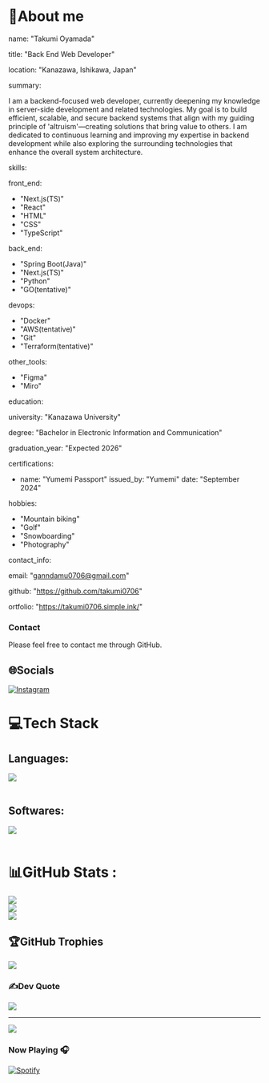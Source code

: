 # 💫About me

name: "Takumi Oyamada"

title: "Back End Web Developer"

location: "Kanazawa, Ishikawa, Japan"

summary:

  I am a backend-focused web developer, currently deepening my knowledge in server-side development and related technologies.
  My goal is to build efficient, scalable, and secure backend systems that align with my guiding principle of 'altruism'—creating solutions that bring value to others.
  I am dedicated to continuous learning and improving my expertise in backend development while also exploring the surrounding technologies that enhance the overall system architecture.

skills:

  front_end:
  - "Next.js(TS)"
  - "React"
  - "HTML"
  - "CSS"
  - "TypeScript"

  back_end:
  - "Spring Boot(Java)"
  - "Next.js(TS)"
  - "Python"
  - "GO(tentative)"

  devops:
  - "Docker"
  - "AWS(tentative)"
  - "Git"
  - "Terraform(tentative)"

  other_tools:
  - "Figma"
  - "Miro"

education:

  university: "Kanazawa University"

  degree: "Bachelor in Electronic Information and Communication"
  
  graduation_year: "Expected 2026"

certifications:

  - name: "Yumemi Passport"
    issued_by: "Yumemi"
    date: "September 2024"

hobbies:

- "Mountain biking"
- "Golf"
- "Snowboarding"
- "Photography"

contact_info:

  email: "ganndamu0706@gmail.com"
  
  github: "https://github.com/takumi0706"
  
  ortfolio: "https://takumi0706.simple.ink/"

### Contact

Please feel free to contact me through GitHub.


## 🌐Socials
[![Instagram](https://img.shields.io/badge/Instagram-%23E4405F.svg?logo=Instagram&logoColor=white)](https://instagram.com/a_u.u_i) 

# 💻Tech Stack
## Languages:
<picture>
  <img src="https://skillicons.dev/icons?i=c,java,python,r,md,javascript,typescript,html,css" /> <br /><br />
</picture>
</p>

## Softwares:
<picture>
  <img src="https://skillicons.dev/icons?i=vim,pycharm,clion,webstorm,idea,matlab,linux,ubuntu,discord,notion,git,github,docker,figma,postgresql,mysql,sqlite,maven,spring,nextjs,vuejs" /> <br /><br />
</picture>
</p>

# 📊GitHub Stats :
![](https://github-readme-stats.vercel.app/api?username=takumi0706&theme=gruvbox&hide_border=false&include_all_commits=false&count_private=false)<br/>
![](https://github-readme-streak-stats.herokuapp.com/?user=takumi0706&theme=gruvbox&hide_border=false)<br/>
![](https://github-readme-stats.vercel.app/api/top-langs/?username=takumi0706&theme=gruvbox&hide_border=false&include_all_commits=false&count_private=false&layout=compact)

## 🏆GitHub Trophies
![](https://github-trophies.vercel.app/?username=takumi0706&theme=gruvbox&no-frame=false&no-bg=false&margin-w=4)

### ✍️Dev Quote
![](https://quotes-github-readme.vercel.app/api?type=horizontal&theme=gruvbox)

---
[![](https://visitcount.itsvg.in/api?id=takumi0706&icon=0&color=0)](https://visitcount.itsvg.in)



### Now Playing 🎧

[![Spotify](https://github-readme-remake.vercel.app/api/spotify)](https://open.spotify.com/user/ugc6bz27rrzb1hjefv2yndfj4)
<br/>
